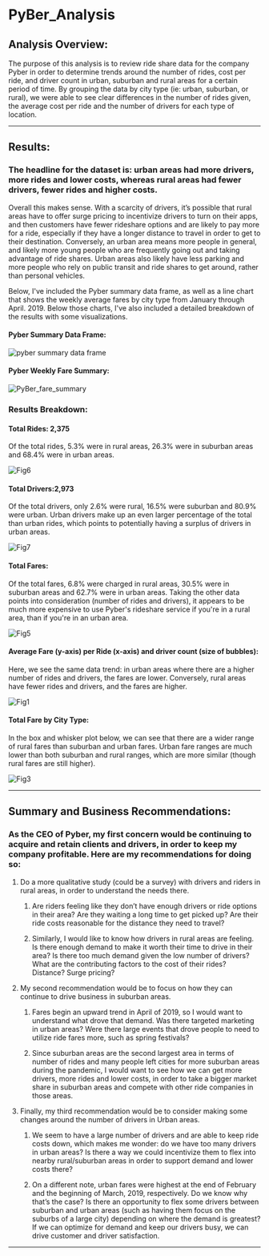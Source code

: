 # PyBer_Analysis

## Analysis Overview:

The purpose of this analysis is to review ride share data for the company Pyber in order to determine trends around the number of rides, cost per ride, and driver count in urban, suburban and rural areas for a certain period of time. By grouping the data by city type (ie: urban, suburban, or rural), we were able to see clear differences in the number of rides given, the average cost per ride and the number of drivers for each type of location.
- - - -
## Results:

### The headline for the dataset is: urban areas had more drivers, more rides and lower costs, whereas rural areas had fewer drivers, fewer rides and higher costs.

Overall this makes sense. With a scarcity of drivers, it’s possible that rural areas have to offer surge pricing to incentivize drivers to turn on their apps, and then customers have fewer rideshare options and are likely to pay more for a ride, especially if they have a longer distance to travel in order to get to their destination. Conversely, an urban area means more people in general, and likely more young people who are frequently going out and taking advantage of ride shares. Urban areas also likely have less parking and more people who rely on public transit and ride shares to get around, rather than personal vehicles.

Below, I've included the Pyber summary data frame, as well as a line chart that shows the weekly average fares by city type from January through April. 2019. Below those charts, I've also included a detailed breakdown of the results with some visualizations.

#### Pyber Summary Data Frame:

![pyber summary data frame](https://user-images.githubusercontent.com/103781847/169670479-b0ebf20b-d7be-4682-a565-ef6aa571e0ab.png)

#### Pyber Weekly Fare Summary:

![PyBer_fare_summary](https://user-images.githubusercontent.com/103781847/169670497-201ad869-71be-4b8f-a4c4-9901f978f2a1.png)

### Results Breakdown:

#### Total Rides: 2,375

Of the total rides, 5.3% were in rural areas, 26.3% were in suburban areas and 68.4% were in urban areas.

![Fig6](https://user-images.githubusercontent.com/103781847/169670683-3f22e017-e0e1-46ad-bb90-520f1e9d4137.png)

#### Total Drivers:2,973

Of the total drivers, only 2.6% were rural, 16.5% were suburban and 80.9% were urban. Urban drivers make up an even larger percentage of the total than urban rides, which points to potentially having a surplus of drivers in urban areas. 

![Fig7](https://user-images.githubusercontent.com/103781847/169670718-ed49143e-a8cb-4154-b3dd-d1a41bbf2359.png)

#### Total Fares:

Of the total fares, 6.8% were charged in rural areas, 30.5% were in suburban areas and 62.7% were in urban areas. Taking the other data points into consideration (number of rides and drivers), it appears to be much more expensive to use Pyber's rideshare service if you're in a rural area, than if you're in an urban area. 

![Fig5](https://user-images.githubusercontent.com/103781847/169670756-00ab6874-f949-40cd-aab3-2453bd2a5004.png)

#### Average Fare (y-axis) per Ride (x-axis) and driver count (size of bubbles):

Here, we see the same data trend: in urban areas where there are a higher number of rides and drivers, the fares are lower. Conversely, rural areas have fewer rides and drivers, and the fares are higher.

![Fig1](https://user-images.githubusercontent.com/103781847/169670845-c7756203-0168-42f8-a16e-d146d42ea954.png)

#### Total Fare by City Type:
In the box and whisker plot below, we can see that there are a wider range of rural fares than suburban and urban fares. Urban fare ranges are much lower than both suburban and rural ranges, which are more similar (though rural fares are still higher).

![Fig3](https://user-images.githubusercontent.com/103781847/169670905-6058f500-9396-49da-94f2-69414b9bcc4a.png)

- - - -
## Summary and Business Recommendations:

### As the CEO of Pyber, my first concern would be continuing to acquire and retain clients and drivers, in order to keep my company profitable. Here are my recommendations for doing so:

1. Do a more qualitative study (could be a survey) with drivers and riders in rural areas, in order to understand the needs there.
    
    1. Are riders feeling like they don’t have enough drivers or ride options in their area? Are they waiting a long time to get picked up? Are their ride     costs reasonable for the distance they need to travel? 
    
    2. Similarly, I would like to know how drivers in rural areas are feeling. Is there enough demand to make it worth their time to drive in their area?       Is there too much demand given the low number of drivers? What are the contributing factors to the cost of their rides? Distance? Surge pricing?

2. My second recommendation would be to focus on how they can continue to drive business in suburban areas.
   
   1.  Fares begin an upward trend in April of 2019, so I would want to understand what drove that demand. Was there targeted marketing in urban areas?        Were there large events that drove people to need to utilize ride fares more, such as spring festivals?
   
   2.  Since suburban areas are the second largest area in terms of number of rides and many people left cities for more suburban areas during the            pandemic, I would want to see how we can get more drivers, more rides and lower costs, in order to take a bigger market share in suburban areas and        compete with other ride companies in those areas.

3. Finally, my third recommendation would be to consider making some changes around the number of drivers in Urban areas.
    
    1. We seem to have a large number of drivers and are able to keep ride costs down, which makes me wonder: do we have too many drivers in urban areas?       Is there a way we could incentivize them to flex into nearby rural/suburban areas in order to support demand and lower costs there?
    
    2. On a different note, urban fares were highest at the end of February and the beginning of March, 2019, respectively. Do we know why that’s the case?     Is there an opportunity to flex some drivers between suburban and urban areas (such as having them focus on the suburbs of a large city) depending on       where the demand is greatest? If we can optimize for demand and keep our drivers busy, we can drive customer and driver satisfaction.
- - - -
